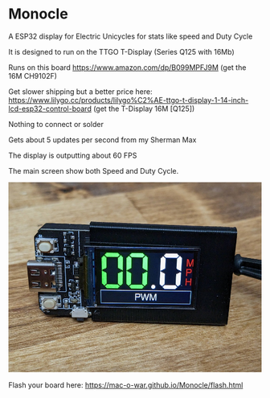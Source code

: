 # Monocle
A ESP32 display for Electric Unicycles for stats like speed and Duty Cycle

It is designed to run on the TTGO T-Display (Series	Q125 with 16Mb)
 

Runs on this board
https://www.amazon.com/dp/B099MPFJ9M (get the 16M CH9102F)

Get slower shipping but a better price here:
https://www.lilygo.cc/products/lilygo%C2%AE-ttgo-t-display-1-14-inch-lcd-esp32-control-board (get the T-Display 16M [Q125])


Nothing to connect or solder
 
Gets about 5 updates per second from my Sherman Max

The display is outputting about 60 FPS

The main screen show both Speed and Duty Cycle.

![interface](images/interface.jpg)


Flash your board here:
https://mac-o-war.github.io/Monocle/flash.html
